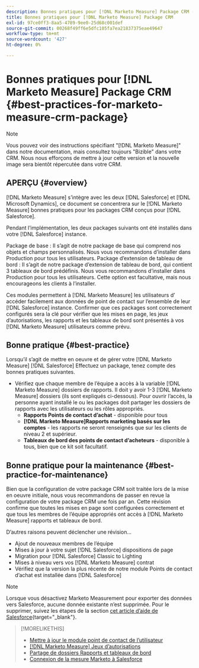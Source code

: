 ```yaml
---
description: Bonnes pratiques pour [!DNL Marketo Measure] Package CRM - [!DNL Marketo Measure] - Documentation du produit
title: Bonnes pratiques pour [!DNL Marketo Measure] Package CRM
exl-id: 97ce0ff3-8aa5-4789-9ee0-25d68c001def
source-git-commit: 00268f49ff6e5dfc105fa7ea21837375eae49647
workflow-type: tm+mt
source-wordcount: '427'
ht-degree: 0%

---
```


# Bonnes pratiques pour [!DNL Marketo Measure] Package CRM {#best-practices-for-marketo-measure-crm-package}

>[!NOTE]
>
>Vous pouvez voir des instructions spécifiant &quot;[!DNL Marketo Measure]&quot; dans notre documentation, mais consultez toujours &quot;Bizible&quot; dans votre CRM. Nous nous efforçons de mettre à jour cette version et la nouvelle image sera bientôt répercutée dans votre CRM.

## APERÇU {#overview}

[!DNL Marketo Measure] s’intègre avec les deux [!DNL Salesforce] et [!DNL Microsoft Dynamics], ce document se concentrera sur le [!DNL Marketo Measure] bonnes pratiques pour les packages CRM conçus pour [!DNL Salesforce].

Pendant l’implémentation, les deux packages suivants ont été installés dans votre [!DNL Salesforce] instance.

Package de base : Il s’agit de notre package de base qui comprend nos objets et champs personnalisés. Nous vous recommandons d’installer dans Production pour tous les utilisateurs.
Package d’extension de tableau de bord : Il s’agit de notre package d’extension de tableau de bord, qui contient 3 tableaux de bord prédéfinis. Nous vous recommandons d’installer dans Production pour tous les utilisateurs. Cette option est facultative, mais nous encourageons les clients à l’installer.

Ces modules permettent à [!DNL Marketo Measure] les utilisateurs d’ accéder facilement aux données de point de contact sur l’ensemble de leur [!DNL Salesforce] instance. Confirmer que ces packages sont correctement configurés sera la clé pour vérifier que les mises en page, les jeux d’autorisations, les rapports et les tableaux de bord sont présentés à vos [!DNL Marketo Measure] utilisateurs comme prévu.

## Bonne pratique {#best-practice}

Lorsqu’il s’agit de mettre en oeuvre et de gérer votre [!DNL Marketo Measure] [!DNL Salesforce] Effectuez un package, tenez compte des bonnes pratiques suivantes.

* Vérifiez que chaque membre de l’équipe a accès à la variable [!DNL Marketo Measure] dossiers de rapports. Il doit y avoir 1-3 [!DNL Marketo Measure] dossiers (ils sont expliqués ci-dessous). Pour ouvrir l’accès, la personne ayant installé le ou les packages doit partager les dossiers de rapports avec les utilisateurs ou les rôles appropriés.
   * **Rapports Points de contact d’achat** - disponible pour tous
   * **[!DNL Marketo Measure]Rapports marketing basés sur les comptes** - les rapports ne seront renseignés que sur les clients de niveau 2 et supérieur.
   * **Tableaux de bord des points de contact d’acheteurs** - disponible à tous, bien que ce kit soit facultatif.

## Bonne pratique pour la maintenance {#best-practice-for-maintenance}

Bien que la configuration de votre package CRM soit traitée lors de la mise en oeuvre initiale, nous vous recommandons de passer en revue la configuration de votre package CRM une fois par an. Cette révision confirme que toutes les mises en page sont configurées correctement et que tous les membres de l’équipe appropriés ont accès à [!DNL Marketo Measure] rapports et tableaux de bord.

D’autres raisons peuvent déclencher une révision...

* Ajout de nouveaux membres de l’équipe
* Mises à jour à votre sujet [!DNL Salesforce] dispositions de page
* Migration pour [!DNL Salesforce] Classic to Lighting
* Mises à niveau vers vos [!DNL Marketo Measure] contrat
* Vérifiez que la version la plus récente de notre module Points de contact d’achat est installée dans [!DNL Salesforce]

>[!NOTE]
>
>Lorsque vous désactivez Marketo Measurement pour exporter des données vers Salesforce, aucune donnée existante n’est supprimée. Pour le supprimer, suivez les étapes de la section [cet article d’aide de Salesforce](https://help.salesforce.com/s/articleView?id=sf.c360_a_delete_data_stream_records.htm&amp;type=5){target=&quot;_blank&quot;}.

>[!MORELIKETHIS]
>
>* [Mettre à jour le module point de contact de l’utilisateur](/help/configuration-and-setup/marketo-measure-and-salesforce/marketo-measure-salesforce-package-installation-and-set-up.md)
>* [[!DNL Marketo Measure] Jeux d’autorisations](/help/configuration-and-setup/marketo-measure-and-salesforce/marketo-measure-permission-sets.md)
>* [Partage de dossiers Rapports et tableaux de bord](https://help.salesforce.com/articleView?id=analytics_share_folder.htm&amp;type=0)
>* [Connexion de la mesure Marketo à Salesforce](/help/configuration-and-setup/marketo-measure-and-salesforce/connect-marketo-measure-to-salesforce.md)

